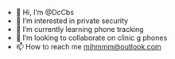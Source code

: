 - 👋 Hi, I’m @DcCbs
- 👀 I’m interested in private security
- 🌱 I’m currently learning phone tracking
- 💞️ I’m looking to collaborate on clinic g phones
- 📫 How to reach me mihmmm@outlook.com

<!---
DcCbs/DcCbs is a ✨ special ✨ repository because its `README.md` (this file) appears on your GitHub profile.
You can click the Preview link to take a look at your changes.
--->
